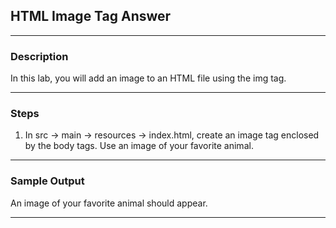 ## HTML Image Tag Answer
---
### Description
In this lab, you will add an image to an HTML file using the img tag.

---
### Steps
1. In src -> main -> resources -> index.html, create an image tag enclosed by the body tags. Use an image of your favorite animal.

---
### Sample Output

An image of your favorite animal should appear.

---

